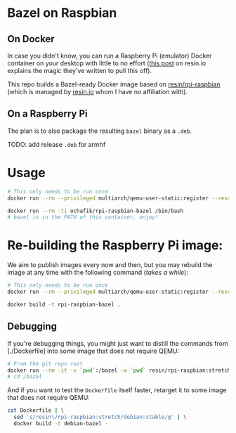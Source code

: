 # Bazel on Raspbian

## On Docker

In case you didn't know, you can run a Raspberry Pi (emulator) Docker container 
on your desktop with little to no effort ([this post](https://resin.io/blog/building-arm-containers-on-any-x86-machine-even-dockerhub/) on resin.io
explains the magic they've written to pull this off).

This repo builds a Bazel-ready Docker image based on
[resin/rpi-raspbian](https://hub.docker.com/r/resin/rpi-raspbian/)
(which is managed by [resin.io](https://resin.io) whom I have no
affiliation with).

## On a Raspberry Pi

The plan is to also package the resulting `bazel` binary as a `.deb`.

TODO: add release `.deb` for armhf

# Usage

```bash
# This only needs to be run once
docker run --rm --privileged multiarch/qemu-user-static:register --reset

docker run --rm -ti ochafik/rpi-raspbian-bazel /bin/bash
# bazel is in the PATH of this container, enjoy!
```

# Re-building the Raspberry Pi image:

We aim to publish images every now and then, but you may rebuild the image at 
any time with the following command (*takes a while*):

```bash
# This only needs to be run once
docker run --rm --privileged multiarch/qemu-user-static:register --reset

docker build -t rpi-raspbian-bazel .
```

## Debugging

If you're debugging things, you might just want to distill the commands from 
[./Dockerfile] into some image that does not require QEMU:

```bash
# From the git repo root
docker run --rm -it -v `pwd`:/bazel -w `pwd` resin/rpi-raspbian:stretch /bin/bash
# cd /bazel
```

And if you want to test the `Dockerfile` itself faster, retarget it to some
image that does not require QEMU:

```bash
cat Dockerfile | \
  sed 's/resin\/rpi-raspbian:stretch/debian:stable/g' | \
  docker build -t debian-bazel -
```
